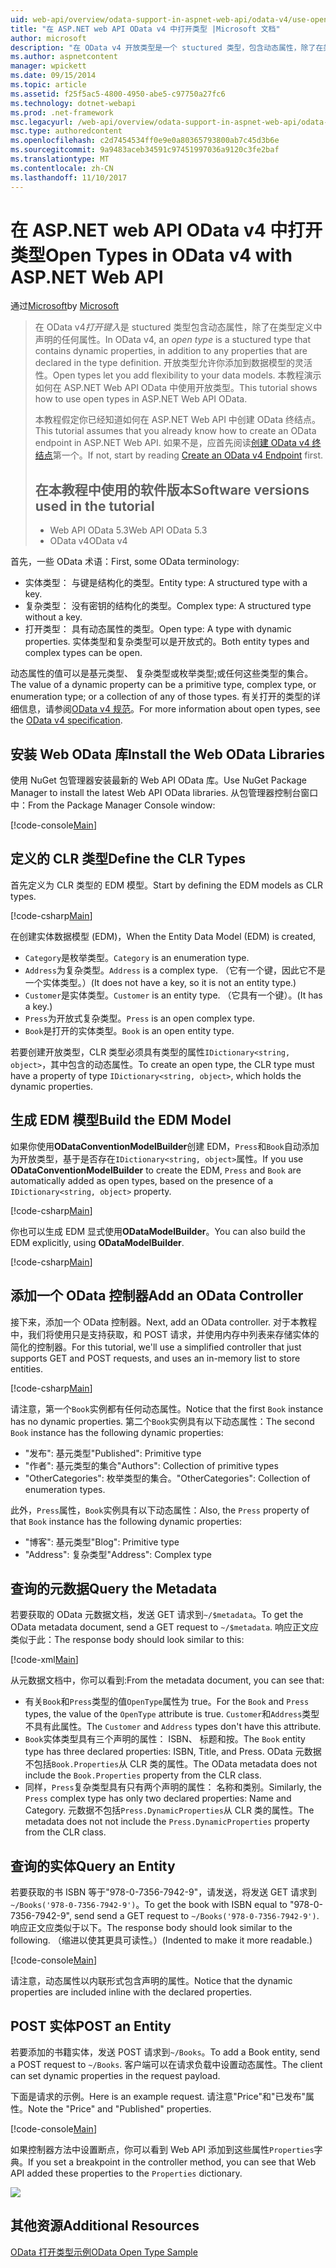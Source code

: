 ```yaml
---
uid: web-api/overview/odata-support-in-aspnet-web-api/odata-v4/use-open-types-in-odata-v4
title: "在 ASP.NET web API OData v4 中打开类型 |Microsoft 文档"
author: microsoft
description: "在 OData v4 开放类型是一个 stuctured 类型，包含动态属性，除了在类型定义中声明的任何属性。 打开..."
ms.author: aspnetcontent
manager: wpickett
ms.date: 09/15/2014
ms.topic: article
ms.assetid: f25f5ac5-4800-4950-abe5-c97750a27fc6
ms.technology: dotnet-webapi
ms.prod: .net-framework
msc.legacyurl: /web-api/overview/odata-support-in-aspnet-web-api/odata-v4/use-open-types-in-odata-v4
msc.type: authoredcontent
ms.openlocfilehash: c2d7454534ff0e9e0a80365793800ab7c45d3b6e
ms.sourcegitcommit: 9a9483aceb34591c97451997036a9120c3fe2baf
ms.translationtype: MT
ms.contentlocale: zh-CN
ms.lasthandoff: 11/10/2017
---
```

<a name="open-types-in-odata-v4-with-aspnet-web-api"></a><span data-ttu-id="1f940-104">在 ASP.NET web API OData v4 中打开类型</span><span class="sxs-lookup"><span data-stu-id="1f940-104">Open Types in OData v4 with ASP.NET Web API</span></span>
====================
<span data-ttu-id="1f940-105">通过[Microsoft](https://github.com/microsoft)</span><span class="sxs-lookup"><span data-stu-id="1f940-105">by [Microsoft](https://github.com/microsoft)</span></span>

> <span data-ttu-id="1f940-106">在 OData v4*打开键入*是 stuctured 类型包含动态属性，除了在类型定义中声明的任何属性。</span><span class="sxs-lookup"><span data-stu-id="1f940-106">In OData v4, an *open type* is a stuctured type that contains dynamic properties, in addition to any properties that are declared in the type definition.</span></span> <span data-ttu-id="1f940-107">开放类型允许你添加到数据模型的灵活性。</span><span class="sxs-lookup"><span data-stu-id="1f940-107">Open types let you add flexibility to your data models.</span></span> <span data-ttu-id="1f940-108">本教程演示如何在 ASP.NET Web API OData 中使用开放类型。</span><span class="sxs-lookup"><span data-stu-id="1f940-108">This tutorial shows how to use open types in ASP.NET Web API OData.</span></span>
> 
> <span data-ttu-id="1f940-109">本教程假定你已经知道如何在 ASP.NET Web API 中创建 OData 终结点。</span><span class="sxs-lookup"><span data-stu-id="1f940-109">This tutorial assumes that you already know how to create an OData endpoint in ASP.NET Web API.</span></span> <span data-ttu-id="1f940-110">如果不是，应首先阅读[创建 OData v4 终结点](create-an-odata-v4-endpoint.md)第一个。</span><span class="sxs-lookup"><span data-stu-id="1f940-110">If not, start by reading [Create an OData v4 Endpoint](create-an-odata-v4-endpoint.md) first.</span></span>
> 
> ## <a name="software-versions-used-in-the-tutorial"></a><span data-ttu-id="1f940-111">在本教程中使用的软件版本</span><span class="sxs-lookup"><span data-stu-id="1f940-111">Software versions used in the tutorial</span></span>
> 
> 
> - <span data-ttu-id="1f940-112">Web API OData 5.3</span><span class="sxs-lookup"><span data-stu-id="1f940-112">Web API OData 5.3</span></span>
> - <span data-ttu-id="1f940-113">OData v4</span><span class="sxs-lookup"><span data-stu-id="1f940-113">OData v4</span></span>


<span data-ttu-id="1f940-114">首先，一些 OData 术语：</span><span class="sxs-lookup"><span data-stu-id="1f940-114">First, some OData terminology:</span></span>

- <span data-ttu-id="1f940-115">实体类型： 与键是结构化的类型。</span><span class="sxs-lookup"><span data-stu-id="1f940-115">Entity type: A structured type with a key.</span></span>
- <span data-ttu-id="1f940-116">复杂类型： 没有密钥的结构化的类型。</span><span class="sxs-lookup"><span data-stu-id="1f940-116">Complex type: A structured type without a key.</span></span>
- <span data-ttu-id="1f940-117">打开类型： 具有动态属性的类型。</span><span class="sxs-lookup"><span data-stu-id="1f940-117">Open type: A type with dynamic properties.</span></span> <span data-ttu-id="1f940-118">实体类型和复杂类型可以是开放式的。</span><span class="sxs-lookup"><span data-stu-id="1f940-118">Both entity types and complex types can be open.</span></span>

<span data-ttu-id="1f940-119">动态属性的值可以是基元类型、 复杂类型或枚举类型;或任何这些类型的集合。</span><span class="sxs-lookup"><span data-stu-id="1f940-119">The value of a dynamic property can be a primitive type, complex type, or enumeration type; or a collection of any of those types.</span></span> <span data-ttu-id="1f940-120">有关打开的类型的详细信息，请参阅[OData v4 规范](http://www.odata.org/documentation/odata-version-4-0/)。</span><span class="sxs-lookup"><span data-stu-id="1f940-120">For more information about open types, see the [OData v4 specification](http://www.odata.org/documentation/odata-version-4-0/).</span></span>

## <a name="install-the-web-odata-libraries"></a><span data-ttu-id="1f940-121">安装 Web OData 库</span><span class="sxs-lookup"><span data-stu-id="1f940-121">Install the Web OData Libraries</span></span>

<span data-ttu-id="1f940-122">使用 NuGet 包管理器安装最新的 Web API OData 库。</span><span class="sxs-lookup"><span data-stu-id="1f940-122">Use NuGet Package Manager to install the latest Web API OData libraries.</span></span> <span data-ttu-id="1f940-123">从包管理器控制台窗口中：</span><span class="sxs-lookup"><span data-stu-id="1f940-123">From the Package Manager Console window:</span></span>

[!code-console[Main](use-open-types-in-odata-v4/samples/sample1.cmd)]

## <a name="define-the-clr-types"></a><span data-ttu-id="1f940-124">定义的 CLR 类型</span><span class="sxs-lookup"><span data-stu-id="1f940-124">Define the CLR Types</span></span>

<span data-ttu-id="1f940-125">首先定义为 CLR 类型的 EDM 模型。</span><span class="sxs-lookup"><span data-stu-id="1f940-125">Start by defining the EDM models as CLR types.</span></span>

[!code-csharp[Main](use-open-types-in-odata-v4/samples/sample2.cs)]

<span data-ttu-id="1f940-126">在创建实体数据模型 (EDM)，</span><span class="sxs-lookup"><span data-stu-id="1f940-126">When the Entity Data Model (EDM) is created,</span></span>

- <span data-ttu-id="1f940-127">`Category`是枚举类型。</span><span class="sxs-lookup"><span data-stu-id="1f940-127">`Category` is an enumeration type.</span></span>
- <span data-ttu-id="1f940-128">`Address`为复杂类型。</span><span class="sxs-lookup"><span data-stu-id="1f940-128">`Address` is a complex type.</span></span> <span data-ttu-id="1f940-129">（它有一个键，因此它不是一个实体类型。）</span><span class="sxs-lookup"><span data-stu-id="1f940-129">(It does not have a key, so it is not an entity type.)</span></span>
- <span data-ttu-id="1f940-130">`Customer`是实体类型。</span><span class="sxs-lookup"><span data-stu-id="1f940-130">`Customer` is an entity type.</span></span> <span data-ttu-id="1f940-131">（它具有一个键）。</span><span class="sxs-lookup"><span data-stu-id="1f940-131">(It has a key.)</span></span>
- <span data-ttu-id="1f940-132">`Press`为开放式复杂类型。</span><span class="sxs-lookup"><span data-stu-id="1f940-132">`Press` is an open complex type.</span></span>
- <span data-ttu-id="1f940-133">`Book`是打开的实体类型。</span><span class="sxs-lookup"><span data-stu-id="1f940-133">`Book` is an open entity type.</span></span>

<span data-ttu-id="1f940-134">若要创建开放类型，CLR 类型必须具有类型的属性`IDictionary<string, object>`，其中包含的动态属性。</span><span class="sxs-lookup"><span data-stu-id="1f940-134">To create an open type, the CLR type must have a property of type `IDictionary<string, object>`, which holds the dynamic properties.</span></span>

## <a name="build-the-edm-model"></a><span data-ttu-id="1f940-135">生成 EDM 模型</span><span class="sxs-lookup"><span data-stu-id="1f940-135">Build the EDM Model</span></span>

<span data-ttu-id="1f940-136">如果你使用**ODataConventionModelBuilder**创建 EDM，`Press`和`Book`自动添加为开放类型，基于是否存在`IDictionary<string, object>`属性。</span><span class="sxs-lookup"><span data-stu-id="1f940-136">If you use **ODataConventionModelBuilder** to create the EDM, `Press` and `Book` are automatically added as open types, based on the presence of a `IDictionary<string, object>` property.</span></span>

[!code-csharp[Main](use-open-types-in-odata-v4/samples/sample3.cs)]

<span data-ttu-id="1f940-137">你也可以生成 EDM 显式使用**ODataModelBuilder**。</span><span class="sxs-lookup"><span data-stu-id="1f940-137">You can also build the EDM explicitly, using **ODataModelBuilder**.</span></span>

[!code-csharp[Main](use-open-types-in-odata-v4/samples/sample4.cs)]

## <a name="add-an-odata-controller"></a><span data-ttu-id="1f940-138">添加一个 OData 控制器</span><span class="sxs-lookup"><span data-stu-id="1f940-138">Add an OData Controller</span></span>

<span data-ttu-id="1f940-139">接下来，添加一个 OData 控制器。</span><span class="sxs-lookup"><span data-stu-id="1f940-139">Next, add an OData controller.</span></span> <span data-ttu-id="1f940-140">对于本教程中，我们将使用只是支持获取，和 POST 请求，并使用内存中列表来存储实体的简化的控制器。</span><span class="sxs-lookup"><span data-stu-id="1f940-140">For this tutorial, we'll use a simplified controller that just supports GET and POST requests, and uses an in-memory list to store entities.</span></span>

[!code-csharp[Main](use-open-types-in-odata-v4/samples/sample5.cs)]

<span data-ttu-id="1f940-141">请注意，第一个`Book`实例都有任何动态属性。</span><span class="sxs-lookup"><span data-stu-id="1f940-141">Notice that the first `Book` instance has no dynamic properties.</span></span> <span data-ttu-id="1f940-142">第二个`Book`实例具有以下动态属性：</span><span class="sxs-lookup"><span data-stu-id="1f940-142">The second `Book` instance has the following dynamic properties:</span></span>

- <span data-ttu-id="1f940-143">"发布": 基元类型</span><span class="sxs-lookup"><span data-stu-id="1f940-143">"Published": Primitive type</span></span>
- <span data-ttu-id="1f940-144">"作者": 基元类型的集合</span><span class="sxs-lookup"><span data-stu-id="1f940-144">"Authors": Collection of primitive types</span></span>
- <span data-ttu-id="1f940-145">"OtherCategories": 枚举类型的集合。</span><span class="sxs-lookup"><span data-stu-id="1f940-145">"OtherCategories": Collection of enumeration types.</span></span>

<span data-ttu-id="1f940-146">此外，`Press`属性，`Book`实例具有以下动态属性：</span><span class="sxs-lookup"><span data-stu-id="1f940-146">Also, the `Press` property of that `Book` instance has the following dynamic properties:</span></span>

- <span data-ttu-id="1f940-147">"博客": 基元类型</span><span class="sxs-lookup"><span data-stu-id="1f940-147">"Blog": Primitive type</span></span>
- <span data-ttu-id="1f940-148">"Address": 复杂类型</span><span class="sxs-lookup"><span data-stu-id="1f940-148">"Address": Complex type</span></span>

## <a name="query-the-metadata"></a><span data-ttu-id="1f940-149">查询的元数据</span><span class="sxs-lookup"><span data-stu-id="1f940-149">Query the Metadata</span></span>

<span data-ttu-id="1f940-150">若要获取的 OData 元数据文档，发送 GET 请求到`~/$metadata`。</span><span class="sxs-lookup"><span data-stu-id="1f940-150">To get the OData metadata document, send a GET request to `~/$metadata`.</span></span> <span data-ttu-id="1f940-151">响应正文应类似于此：</span><span class="sxs-lookup"><span data-stu-id="1f940-151">The response body should look similar to this:</span></span>

[!code-xml[Main](use-open-types-in-odata-v4/samples/sample6.xml?highlight=5,21)]

<span data-ttu-id="1f940-152">从元数据文档中，你可以看到:</span><span class="sxs-lookup"><span data-stu-id="1f940-152">From the metadata document, you can see that:</span></span>

- <span data-ttu-id="1f940-153">有关`Book`和`Press`类型的值`OpenType`属性为 true。</span><span class="sxs-lookup"><span data-stu-id="1f940-153">For the `Book` and `Press` types, the value of the `OpenType` attribute is true.</span></span> <span data-ttu-id="1f940-154">`Customer`和`Address`类型不具有此属性。</span><span class="sxs-lookup"><span data-stu-id="1f940-154">The `Customer` and `Address` types don't have this attribute.</span></span>
- <span data-ttu-id="1f940-155">`Book`实体类型具有三个声明的属性： ISBN、 标题和按。</span><span class="sxs-lookup"><span data-stu-id="1f940-155">The `Book` entity type has three declared properties: ISBN, Title, and Press.</span></span> <span data-ttu-id="1f940-156">OData 元数据不包括`Book.Properties`从 CLR 类的属性。</span><span class="sxs-lookup"><span data-stu-id="1f940-156">The OData metadata does not include the `Book.Properties` property from the CLR class.</span></span>
- <span data-ttu-id="1f940-157">同样，`Press`复杂类型具有只有两个声明的属性： 名称和类别。</span><span class="sxs-lookup"><span data-stu-id="1f940-157">Similarly, the `Press` complex type has only two declared properties: Name and Category.</span></span> <span data-ttu-id="1f940-158">元数据不包括`Press.DynamicProperties`从 CLR 类的属性。</span><span class="sxs-lookup"><span data-stu-id="1f940-158">The metadata does not not include the `Press.DynamicProperties` property from the CLR class.</span></span>

## <a name="query-an-entity"></a><span data-ttu-id="1f940-159">查询的实体</span><span class="sxs-lookup"><span data-stu-id="1f940-159">Query an Entity</span></span>

<span data-ttu-id="1f940-160">若要获取的书 ISBN 等于"978-0-7356-7942-9"，请发送，将发送 GET 请求到`~/Books('978-0-7356-7942-9')`。</span><span class="sxs-lookup"><span data-stu-id="1f940-160">To get the book with ISBN equal to "978-0-7356-7942-9", send send a GET request to `~/Books('978-0-7356-7942-9')`.</span></span> <span data-ttu-id="1f940-161">响应正文应类似于以下。</span><span class="sxs-lookup"><span data-stu-id="1f940-161">The response body should look similar to the following.</span></span> <span data-ttu-id="1f940-162">（缩进以使其更具可读性。）</span><span class="sxs-lookup"><span data-stu-id="1f940-162">(Indented to make it more readable.)</span></span>

[!code-console[Main](use-open-types-in-odata-v4/samples/sample7.cmd?highlight=8-13,15-23)]

<span data-ttu-id="1f940-163">请注意，动态属性以内联形式包含声明的属性。</span><span class="sxs-lookup"><span data-stu-id="1f940-163">Notice that the dynamic properties are included inline with the declared properties.</span></span>

## <a name="post-an-entity"></a><span data-ttu-id="1f940-164">POST 实体</span><span class="sxs-lookup"><span data-stu-id="1f940-164">POST an Entity</span></span>

<span data-ttu-id="1f940-165">若要添加的书籍实体，发送 POST 请求到`~/Books`。</span><span class="sxs-lookup"><span data-stu-id="1f940-165">To add a Book entity, send a POST request to `~/Books`.</span></span> <span data-ttu-id="1f940-166">客户端可以在请求负载中设置动态属性。</span><span class="sxs-lookup"><span data-stu-id="1f940-166">The client can set dynamic properties in the request payload.</span></span>

<span data-ttu-id="1f940-167">下面是请求的示例。</span><span class="sxs-lookup"><span data-stu-id="1f940-167">Here is an example request.</span></span> <span data-ttu-id="1f940-168">请注意"Price"和"已发布"属性。</span><span class="sxs-lookup"><span data-stu-id="1f940-168">Note the "Price" and "Published" properties.</span></span>

[!code-console[Main](use-open-types-in-odata-v4/samples/sample8.cmd?highlight=10)]

<span data-ttu-id="1f940-169">如果控制器方法中设置断点，你可以看到 Web API 添加到这些属性`Properties`字典。</span><span class="sxs-lookup"><span data-stu-id="1f940-169">If you set a breakpoint in the controller method, you can see that Web API added these properties to the `Properties` dictionary.</span></span>

![](use-open-types-in-odata-v4/_static/image1.png)

## <a name="additional-resources"></a><span data-ttu-id="1f940-170">其他资源</span><span class="sxs-lookup"><span data-stu-id="1f940-170">Additional Resources</span></span>

[<span data-ttu-id="1f940-171">OData 打开类型示例</span><span class="sxs-lookup"><span data-stu-id="1f940-171">OData Open Type Sample</span></span>](http://aspnet.codeplex.com/sourcecontrol/latest#Samples/WebApi/OData/v4/ODataOpenTypeSample/ReadMe.txt)
